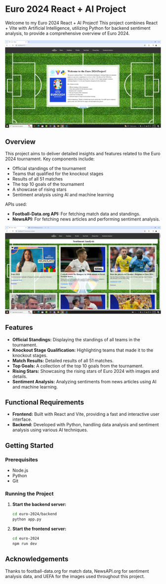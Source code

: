 # Euro 2024 React + AI Project

Welcome to my Euro 2024 React + AI Project! This project combines React + Vite with Artificial Intelligence, utilizing Python for backend sentiment analysis, to provide a comprehensive overview of Euro 2024.

![Euro 2024 Overview](src/assets/euro-readme-pic1.PNG)

## Overview

This project aims to deliver detailed insights and features related to the Euro 2024 tournament. Key components include:

- Official standings of the tournament
- Teams that qualified for the knockout stages
- Results of all 51 matches
- The top 10 goals of the tournament
- A showcase of rising stars
- Sentiment analysis using AI and machine learning

APIs used:
- **Football-Data.org API:** For fetching match data and standings.
- **NewsAPI:** For fetching news articles and performing sentiment analysis.

![Sentiment Analysis](src/assets/euro-readme-pic2.PNG)

## Features

- **Official Standings:** Displaying the standings of all teams in the tournament.
- **Knockout Stage Qualification:** Highlighting teams that made it to the knockout stages.
- **Match Results:** Detailed results of all 51 matches.
- **Top Goals:** A collection of the top 10 goals from the tournament.
- **Rising Stars:** Showcasing the rising stars of Euro 2024 with images and details.
- **Sentiment Analysis:** Analyzing sentiments from news articles using AI and machine learning.

## Functional Requirements

- **Frontend:** Built with React and Vite, providing a fast and interactive user interface.
- **Backend:** Developed with Python, handling data analysis and sentiment analysis using various AI techniques.

## Getting Started

### Prerequisites

- Node.js
- Python
- Git

### Running the Project

1. **Start the backend server:**

    ```bash
    cd euro-2024/backend
    python app.py
    ```

2. **Start the frontend server:**

    ```bash
    cd euro-2024
    npm run dev
    ```

## Acknowledgements

Thanks to football-data.org for match data, NewsAPI.org for sentiment analysis data, and UEFA for the images used throughout this project.
